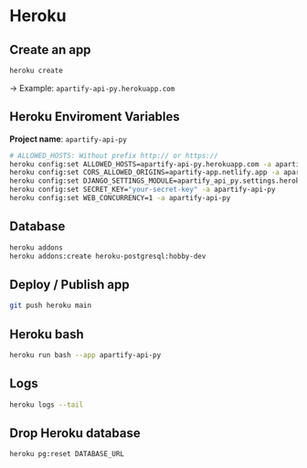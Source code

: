 # Heroku

## Create an app

```bash
heroku create

```
-> Example: `apartify-api-py.herokuapp.com`

## Heroku Enviroment Variables

**Project name**: `apartify-api-py`

```bash
# ALLOWED_HOSTS: Without prefix http:// or https://
heroku config:set ALLOWED_HOSTS=apartify-api-py.herokuapp.com -a apartify-api-py
heroku config:set CORS_ALLOWED_ORIGINS=apartify-app.netlify.app -a apartify-api-py
heroku config:set DJANGO_SETTINGS_MODULE=apartify_api_py.settings.heroku -a apartify-api-py
heroku config:set SECRET_KEY="your-secret-key" -a apartify-api-py
heroku config:set WEB_CONCURRENCY=1 -a apartify-api-py
```

## Database

```bash
heroku addons
heroku addons:create heroku-postgresql:hobby-dev
```

## Deploy / Publish app

```bash
git push heroku main
```

## Heroku bash

```bash
heroku run bash --app apartify-api-py 
```

## Logs

```bash
heroku logs --tail
```

## Drop Heroku database

```bash
heroku pg:reset DATABASE_URL
```